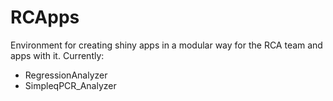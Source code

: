 # RCApps
Environment for creating shiny apps in a modular way for the RCA team and apps with it. Currently:
* RegressionAnalyzer
* SimpleqPCR_Analyzer